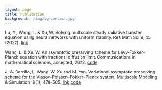 ```yaml
---
layout: page
title: Publication
background: '/img/bg-contact.jpg'
---
```


Lu, Y., Wang, L. & Xu, W. Solving multiscale steady radiative transfer equation using neural networks with uniform stability. Res Math Sci 9, 45 (2022). [link](https://doi.org/10.1007/s40687-022-00345-z)

Wang, L. & Xu, W. An asymptotic preserving scheme for Lévy-Fokker-Planck equation with fractional diffusion limit. Communications in mathematical sciences, accepted, 2022. [code](https://github.com/woodssss/AP-scheme-for-LFP-equation)

J. A. Carrillo, L. Wang, W. Xu and M. Yan. Variational asymptotic preserving scheme for the Vlasov–Poisson–Fokker–Planck system, Multiscale Modeling & Simulation 19(1), 478–505. [link](https://doi.org/10.1137/20M1350431) [code](https://github.com/woodssss/AP-scheme-for-VPFP)
